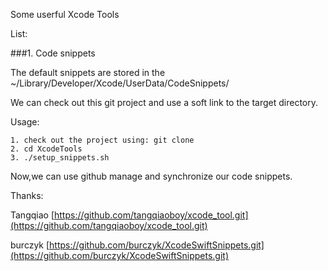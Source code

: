 Some userful Xcode Tools

List:

###1. Code snippets


The default snippets are stored in the ~/Library/Developer/Xcode/UserData/CodeSnippets/

We can check out this git project and use a soft link to the target directory.


Usage:

	1. check out the project using: git clone 
	2. cd XcodeTools
	3. ./setup_snippets.sh

Now,we can use github manage and synchronize our code snippets.



Thanks:

Tangqiao [https://github.com/tangqiaoboy/xcode_tool.git](https://github.com/tangqiaoboy/xcode_tool.git)

burczyk [https://github.com/burczyk/XcodeSwiftSnippets.git](https://github.com/burczyk/XcodeSwiftSnippets.git)




